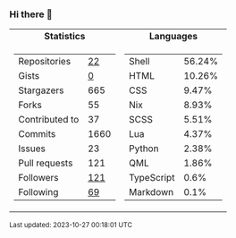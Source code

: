 ### Hi there 👋

<!--
**DreamMaoMao/DreamMaoMao** is a ✨ _special_ ✨ repository because its `README.md` (this file) appears on your GitHub profile.

Here are some ideas to get you started:

- 🔭 I’m currently working on ...
- 🌱 I’m currently learning ...
- 👯 I’m looking to collaborate on ...
- 🤔 I’m looking for help with ...
- 💬 Ask me about ...
- 📫 How to reach me: ...
- 😄 Pronouns: ...
- ⚡ Fun fact: ...
-->

<table>
  <tr align="center">
    <td><b>Statistics</b></td>
    <td><b>Languages</b></td>
  </tr>
  <tr valign="top">
    <td><table>
      <tr>
        <td>Repositories</td>
        <td><a href="https://github.com/DreamMaoMao?tab=repositories">
          22
        </a></td>
      </tr>
      <tr>
        <td>Gists</td>
        <td><a href="https://gist.github.com/DreamMaoMao">
          0
        </a></td>
      </tr>
      <tr>
        <td>Stargazers</td>
        <td>665</td>
      </tr>
      <tr>
        <td>Forks</td>
        <td>55</td>
      </tr>
      <tr>
        <td>Contributed to</td>
        <td>37</td>
      </tr>
      <tr>
        <td>Commits</td>
        <td>1660</td>
      </tr>
      <tr>
        <td>Issues</td>
        <td>23</td>
      </tr>
      <tr>
        <td>Pull requests</td>
        <td>121</td>
      </tr>
      <tr>
        <td>Followers</td>
        <td><a href="https://github.com/DreamMaoMao?tab=followers">
          121
        </a></td>
      </tr>
      <tr>
        <td>Following</td>
        <td><a href="https://github.com/DreamMaoMao?tab=following">
          69
        </a></td>
      </tr>
    </table></td>
    <td><table><tr><td>Shell</td><td>56.24%</td></tr><tr><td>HTML</td><td>10.26%</td></tr><tr><td>CSS</td><td>9.47%</td></tr><tr><td>Nix</td><td>8.93%</td></tr><tr><td>SCSS</td><td>5.51%</td></tr><tr><td>Lua</td><td>4.37%</td></tr><tr><td>Python</td><td>2.38%</td></tr><tr><td>QML</td><td>1.86%</td></tr><tr><td>TypeScript</td><td>0.6%</td></tr><tr><td>Markdown</td><td>0.1%</td></tr></table></td>
  </tr>
</table>

<sub>Last updated: 2023-10-27 00:18:01 UTC</sub>
